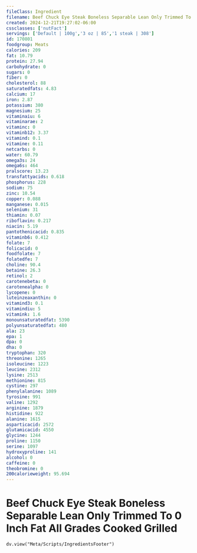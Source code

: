 ```yaml
---
fileClass: Ingredient
filename: Beef Chuck Eye Steak Boneless Separable Lean Only Trimmed To 0 Inch Fat All Grades Cooked Grilled
created: 2024-12-21T19:27:02-06:00
cssclasses: ['nutFact']
servings: ['Default | 100g','3 oz | 85','1 steak | 308']
id: 170801
foodgroup: Meats
calories: 209
fat: 10.79
protein: 27.94
carbohydrate: 0
sugars: 0
fiber: 0
cholesterol: 88
saturatedfats: 4.83
calcium: 17
iron: 2.87
potassium: 380
magnesium: 25
vitaminaiu: 6
vitaminarae: 2
vitaminc: 0
vitaminb12: 3.37
vitamind: 0.1
vitamine: 0.11
netcarbs: 0
water: 60.79
omega3s: 24
omega6s: 464
pralscore: 13.23
transfattyacids: 0.618
phosphorus: 228
sodium: 75
zinc: 10.54
copper: 0.088
manganese: 0.015
selenium: 31
thiamin: 0.07
riboflavin: 0.217
niacin: 5.19
pantothenicacid: 0.835
vitaminb6: 0.412
folate: 7
folicacid: 0
foodfolate: 7
folatedfe: 7
choline: 90.4
betaine: 26.3
retinol: 2
carotenebeta: 0
carotenealpha: 0
lycopene: 0
luteinzeaxanthin: 0
vitamind3: 0.1
vitamindiu: 5
vitamink: 1.6
monounsaturatedfat: 5390
polyunsaturatedfat: 480
ala: 23
epa: 1
dpa: 0
dha: 0
tryptophan: 320
threonine: 1265
isoleucine: 1223
leucine: 2312
lysine: 2513
methionine: 815
cystine: 297
phenylalanine: 1089
tyrosine: 991
valine: 1292
arginine: 1879
histidine: 922
alanine: 1615
asparticacid: 2572
glutamicacid: 4550
glycine: 1244
proline: 1150
serine: 1097
hydroxyproline: 141
alcohol: 0
caffeine: 0
theobromine: 0
200calorieweight: 95.694
---
```


# Beef Chuck Eye Steak Boneless Separable Lean Only Trimmed To 0 Inch Fat All Grades Cooked Grilled

```dataviewjs
dv.view("Meta/Scripts/IngredientsFooter")
```